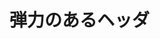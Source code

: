 # 弾力のあるヘッダ

<common-codepen-snippet title="Vue 3 Elastic Draggable Header Example" slug="ZEWGmar" :height="474" tab="js,result" :team="false" user="immarina" name="Vue" :preview="false" :editable="false" />
